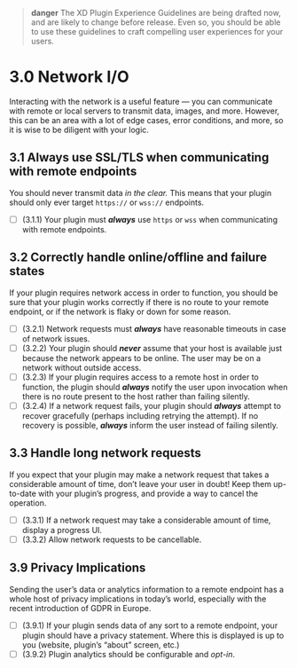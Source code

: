 > **danger**
> The XD Plugin Experience Guidelines are being drafted now, and are likely to change before release. Even so, you should be able to use these guidelines to craft compelling user experiences for your users.

# 3.0 Network I/O

Interacting with the network is a useful feature — you can communicate with remote or local servers to transmit data, images, and more. However, this can be an area with a lot of edge cases, error conditions, and more, so it is wise to be diligent with your logic.


## 3.1 Always use SSL/TLS when communicating with remote endpoints

You should never transmit data *in the clear.* This means that your plugin should only ever target `https://` or `wss://` endpoints.


- [ ] (3.1.1) Your plugin must ***always*** use `https` or `wss` when communicating with remote endpoints.


## 3.2 Correctly handle online/offline and failure states

If your plugin requires network access in order to function, you should be sure that your plugin works correctly if there is no route to your remote endpoint, or if the network is flaky or down for some reason.


- [ ] (3.2.1) Network requests must ***always*** have reasonable timeouts in case of network issues.
- [ ] (3.2.2) Your plugin should ***never*** assume that your host is available just because the network appears to be online. The user may be on a network without outside access.
- [ ] (3.2.3) If your plugin requires access to a remote host in order to function, the plugin should ***always*** notify the user upon invocation when there is no route present to the host rather than failing silently.
- [ ] (3.2.4) If a network request fails, your plugin should ***always*** attempt to recover gracefully (perhaps including retrying the attempt). If no recovery is possible, ***always*** inform the user instead of failing silently.

## 3.3 Handle long network requests

If you expect that your plugin may make a network request that takes a considerable amount of time, don’t leave your user in doubt! Keep them up-to-date with your plugin’s progress, and provide a way to cancel the operation.


- [ ] (3.3.1) If a network request may take a considerable amount of time, display a progress UI.
- [ ] (3.3.2) Allow network requests to be cancellable.

## 3.9 Privacy Implications

Sending the user’s data or analytics information to a remote endpoint has a whole host of privacy implications in today’s world, especially with the recent introduction of GDPR in Europe.


- [ ] (3.9.1) If your plugin sends data of any sort to a remote endpoint, your plugin should have a privacy statement. Where this is displayed is up to you (website, plugin’s “about” screen, etc.)
- [ ] (3.9.2) Plugin analytics should be configurable and *opt-in*.